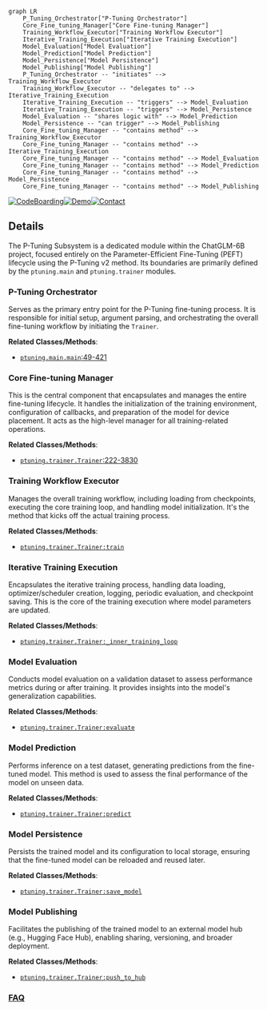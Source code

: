 ```mermaid
graph LR
    P_Tuning_Orchestrator["P-Tuning Orchestrator"]
    Core_Fine_tuning_Manager["Core Fine-tuning Manager"]
    Training_Workflow_Executor["Training Workflow Executor"]
    Iterative_Training_Execution["Iterative Training Execution"]
    Model_Evaluation["Model Evaluation"]
    Model_Prediction["Model Prediction"]
    Model_Persistence["Model Persistence"]
    Model_Publishing["Model Publishing"]
    P_Tuning_Orchestrator -- "initiates" --> Training_Workflow_Executor
    Training_Workflow_Executor -- "delegates to" --> Iterative_Training_Execution
    Iterative_Training_Execution -- "triggers" --> Model_Evaluation
    Iterative_Training_Execution -- "triggers" --> Model_Persistence
    Model_Evaluation -- "shares logic with" --> Model_Prediction
    Model_Persistence -- "can trigger" --> Model_Publishing
    Core_Fine_tuning_Manager -- "contains method" --> Training_Workflow_Executor
    Core_Fine_tuning_Manager -- "contains method" --> Iterative_Training_Execution
    Core_Fine_tuning_Manager -- "contains method" --> Model_Evaluation
    Core_Fine_tuning_Manager -- "contains method" --> Model_Prediction
    Core_Fine_tuning_Manager -- "contains method" --> Model_Persistence
    Core_Fine_tuning_Manager -- "contains method" --> Model_Publishing
```

[![CodeBoarding](https://img.shields.io/badge/Generated%20by-CodeBoarding-9cf?style=flat-square)](https://github.com/CodeBoarding/CodeBoarding)[![Demo](https://img.shields.io/badge/Try%20our-Demo-blue?style=flat-square)](https://www.codeboarding.org/demo)[![Contact](https://img.shields.io/badge/Contact%20us%20-%20contact@codeboarding.org-lightgrey?style=flat-square)](mailto:contact@codeboarding.org)

## Details

The P-Tuning Subsystem is a dedicated module within the ChatGLM-6B project, focused entirely on the Parameter-Efficient Fine-Tuning (PEFT) lifecycle using the P-Tuning v2 method. Its boundaries are primarily defined by the `ptuning.main` and `ptuning.trainer` modules.

### P-Tuning Orchestrator
Serves as the primary entry point for the P-Tuning fine-tuning process. It is responsible for initial setup, argument parsing, and orchestrating the overall fine-tuning workflow by initiating the `Trainer`.


**Related Classes/Methods**:

- <a href="https://github.com/zai-org/ChatGLM-6B/blob/main/ptuning/main.py#L49-L421" target="_blank" rel="noopener noreferrer">`ptuning.main.main`:49-421</a>


### Core Fine-tuning Manager
This is the central component that encapsulates and manages the entire fine-tuning lifecycle. It handles the initialization of the training environment, configuration of callbacks, and preparation of the model for device placement. It acts as the high-level manager for all training-related operations.


**Related Classes/Methods**:

- <a href="https://github.com/zai-org/ChatGLM-6B/blob/main/ptuning/trainer.py#L222-L3830" target="_blank" rel="noopener noreferrer">`ptuning.trainer.Trainer`:222-3830</a>


### Training Workflow Executor
Manages the overall training workflow, including loading from checkpoints, executing the core training loop, and handling model initialization. It's the method that kicks off the actual training process.


**Related Classes/Methods**:

- <a href="https://github.com/zai-org/ChatGLM-6B/blob/main/ptuning/trainer.py" target="_blank" rel="noopener noreferrer">`ptuning.trainer.Trainer:train`</a>


### Iterative Training Execution
Encapsulates the iterative training process, handling data loading, optimizer/scheduler creation, logging, periodic evaluation, and checkpoint saving. This is the core of the training execution where model parameters are updated.


**Related Classes/Methods**:

- <a href="https://github.com/zai-org/ChatGLM-6B/blob/main/ptuning/trainer.py" target="_blank" rel="noopener noreferrer">`ptuning.trainer.Trainer:_inner_training_loop`</a>


### Model Evaluation
Conducts model evaluation on a validation dataset to assess performance metrics during or after training. It provides insights into the model's generalization capabilities.


**Related Classes/Methods**:

- <a href="https://github.com/zai-org/ChatGLM-6B/blob/main/ptuning/trainer.py" target="_blank" rel="noopener noreferrer">`ptuning.trainer.Trainer:evaluate`</a>


### Model Prediction
Performs inference on a test dataset, generating predictions from the fine-tuned model. This method is used to assess the final performance of the model on unseen data.


**Related Classes/Methods**:

- <a href="https://github.com/zai-org/ChatGLM-6B/blob/main/ptuning/trainer.py" target="_blank" rel="noopener noreferrer">`ptuning.trainer.Trainer:predict`</a>


### Model Persistence
Persists the trained model and its configuration to local storage, ensuring that the fine-tuned model can be reloaded and reused later.


**Related Classes/Methods**:

- <a href="https://github.com/zai-org/ChatGLM-6B/blob/main/ptuning/trainer.py" target="_blank" rel="noopener noreferrer">`ptuning.trainer.Trainer:save_model`</a>


### Model Publishing
Facilitates the publishing of the trained model to an external model hub (e.g., Hugging Face Hub), enabling sharing, versioning, and broader deployment.


**Related Classes/Methods**:

- <a href="https://github.com/zai-org/ChatGLM-6B/blob/main/ptuning/trainer.py" target="_blank" rel="noopener noreferrer">`ptuning.trainer.Trainer:push_to_hub`</a>




### [FAQ](https://github.com/CodeBoarding/GeneratedOnBoardings/tree/main?tab=readme-ov-file#faq)